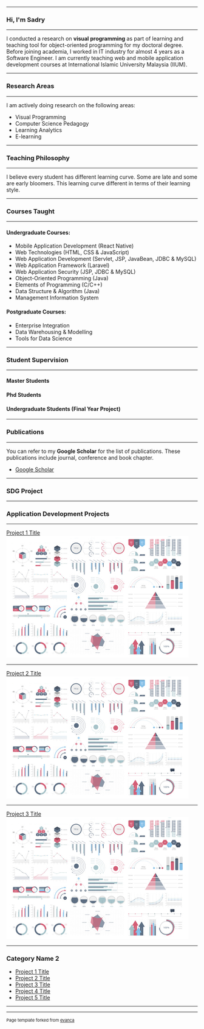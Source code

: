 
---

###   Hi, I'm Sadry
---
I conducted a research on **visual programming** as part of learning and teaching tool for object-oriented programming for my doctoral degree. Before joining academia, I worked in IT industry for almost 4 years as a Software Engineer. I am currently teaching web and mobile application development courses at International Islamic University Malaysia (IIUM). 


---

###   Research Areas
---
I am actively doing research on the following areas:
- Visual Programming
- Computer Science Pedagogy
- Learning Analytics
- E-learning


---
### Teaching Philosophy

---
I believe every student has different learning curve. Some are late and some are early bloomers. This learning curve different in terms of their learning style.

---

### Courses Taught
---

#### Undergraduate Courses:
- Mobile Application Development (React Native)
- Web Technologies (HTML, CSS & JavaScript)
- Web Application Development (Servlet, JSP, JavaBean, JDBC & MySQL)
- Web Application Framework (Laravel)
- Web Application Security (JSP, JDBC & MySQL)
- Object-Oriented Programming (Java)
- Elements of Programming (C/C++)
- Data Structure & Algorithm (Java)
- Management Information System

#### Postgraduate Courses:
- Enterprise Integration
- Data Warehousing & Modelling
- Tools for Data Science


---

### Student Supervision
---

#### Master Students


#### Phd Students


#### Undergraduate Students (Final Year Project)

---

### Publications
---
You can refer to my **Google Scholar** for the list of publications. These publications include journal, conference and book chapter.
- [Google Scholar](https://scholar.google.com/citations?hl=en&user=gL0AmN4AAAAJ&view_op=list_works&sortby=pubdate)


---

### SDG Project
---


### Application Development Projects
---

[Project 1 Title](/sample_page)
<img src="images/dummy_thumbnail.jpg?raw=true"/>

---
[Project 2 Title](/pdf/sample_presentation.pdf)
<img src="images/dummy_thumbnail.jpg?raw=true"/>

---
[Project 3 Title](http://example.com/)
<img src="images/dummy_thumbnail.jpg?raw=true"/>

---

### Category Name 2

- [Project 1 Title](http://example.com/)
- [Project 2 Title](http://example.com/)
- [Project 3 Title](http://example.com/)
- [Project 4 Title](http://example.com/)
- [Project 5 Title](http://example.com/)

---




---
<p style="font-size:11px">Page template forked from <a href="https://github.com/evanca/quick-portfolio">evanca</a></p>
<!-- Remove above link if you don't want to attibute -->
